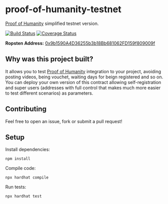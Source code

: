 # proof-of-humanity-testnet

[Proof of Humanity](https://github.com/Proof-Of-Humanity) simplified testnet version. 

[![Build Status](https://travis-ci.com/gazzeth/proof-of-humanity-testnet.svg?branch=master)](https://travis-ci.com/gazzeth/proof-of-humanity-testnet) [![Coverage Status](https://coveralls.io/repos/github/gazzeth/proof-of-humanity-testnet/badge.svg)](https://coveralls.io/github/gazzeth/proof-of-humanity-testnet)

**Ropsten Address:** [0x9b1590A4D36255b3b18Bb681062FD159f809009f](http://ropsten.etherscan.io/address/0x9b1590A4D36255b3b18Bb681062FD159f809009f)


## Why was this project built?

It allows you to test [Proof of Humanity](https://github.com/Proof-Of-Humanity) integration to your project, avoiding posting videos, being vouchet, waiting days for beign registered and so on. You can deploy your own version of this contract allowing self-registration and super users (addresses with full control that makes much more easier to test different scenarios) as parameters.

## Contributing

Feel free to open an issue, fork or submit a pull request!

## Setup

Install dependencies:
```
npm install
```

Compile code:
```
npx hardhat compile
```

Run tests:
```
npx hardhat test
```
